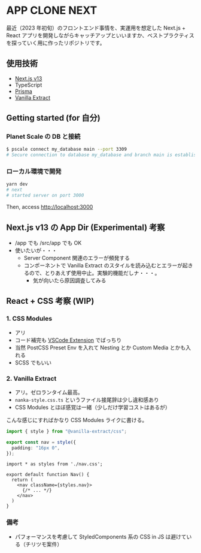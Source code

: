 # APP CLONE NEXT

最近（2023 年初旬）のフロントエンド事情を、実運用を想定した Next.js + React アプリを開発しながらキャッチアップといいますか、ベストプラクティスを探っていく用に作ったリポジトリです。

## 使用技術

- [Next.js v13](https://nextjs.org/blog/next-13)
- TypeScript
- [Prisma](https://www.prisma.io)
- [Vanilla Extract](https://vanilla-extract.style/)

## Getting started (for 自分)

### Planet Scale の DB と接続

```sh
$ pscale connect my_database main --port 3309
# Secure connection to database my_database and branch main is established!
```

### ローカル環境で開発

```sh
yarn dev
# next
# started server on port 3000
```

Then, access <http://localhost:3000>

## Next.js v13 の App Dir (Experimental) 考察

- /app でも /src/app でも OK
- 使いたいが・・・
  - Server Component 関連のエラーが頻発する
  - コンポーネントで Vanilla Extract のスタイルを読み込むとエラーが起きるので、とりあえず使用中止。実験的機能だしナ・・・。
    - 気が向いたら原因調査してみる

## React + CSS 考察 (WIP)

### 1. CSS Modules

- アリ
- コード補完も [VSCode Extension](https://marketplace.visualstudio.com/items?itemName=clinyong.vscode-css-modules) でばっちり
- 当然 PostCSS Preset Env を入れて Nesting とか Custom Media とかも入れる
- SCSS でもいい

### 2. Vanilla Extract

- アリ。ゼロランタイム最高。
- `nanka-style.css.ts` というファイル接尾辞は少し違和感あり
- CSS Modules とほぼ感覚は一緒（少しだけ学習コストはあるが）

こんな感じにすればかなり CSS Modules ライクに書ける。

```ts:nav.css.ts
import { style } from "@vanilla-extract/css";

export const nav = style({
  padding: "16px 0",
});
```

```tsx:Nav.tsx
import * as styles from './nav.css';

export default function Nav() {
  return (
    <nav className={styles.nav}>
      {/* ... */}
    </nav>
  )
}
```

### 備考

- パフォーマンスを考慮して StyledComponents 系の CSS in JS は避けている（チリツモ案件）
